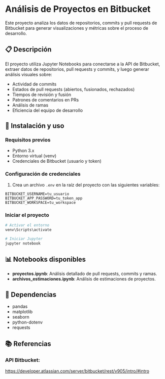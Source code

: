# Análisis de Proyectos en Bitbucket

Este proyecto analiza los datos de repositorios, commits y pull requests de Bitbucket para generar visualizaciones y métricas sobre el proceso de desarrollo.

## 📋 Descripción

El proyecto utiliza Jupyter Notebooks para conectarse a la API de Bitbucket, extraer datos de repositorios, pull requests y commits, y luego generar análisis visuales sobre:

- Actividad de commits
- Estados de pull requests (abiertos, fusionados, rechazados)
- Tiempos de revisión y fusión
- Patrones de comentarios en PRs
- Análisis de ramas
- Eficiencia del equipo de desarrollo

## 🚀 Instalación y uso

### Requisitos previos
- Python 3.x
- Entorno virtual (venv)
- Credenciales de Bitbucket (usuario y token)

### Configuración de credenciales

1. Crea un archivo `.env` en la raíz del proyecto con las siguientes variables:
```
BITBUCKET_USERNAME=tu_usuario
BITBUCKET_APP_PASSWORD=tu_token_app
BITBUCKET_WORKSPACE=tu_workspace
```

### Iniciar el proyecto

```sh
# Activar el entorno
venv\Scripts\activate

# Iniciar Jupyter
jupyter notebook
```

## 📊 Notebooks disponibles

- **proyectos.ipynb**: Análisis detallado de pull requests, commits y ramas.
- **archivos_estimaciones.ipynb**: Análisis de estimaciones de proyectos.

## 🔌 Dependencias

- pandas
- matplotlib
- seaborn
- python-dotenv
- requests

## 📚 Referencias

### API Bitbucket:

https://developer.atlassian.com/server/bitbucket/rest/v905/intro/#intro